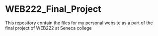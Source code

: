 # WEB222_Final_Project
This repository contain the files for my personal website as a part of the final project of WEB222 at Seneca college
